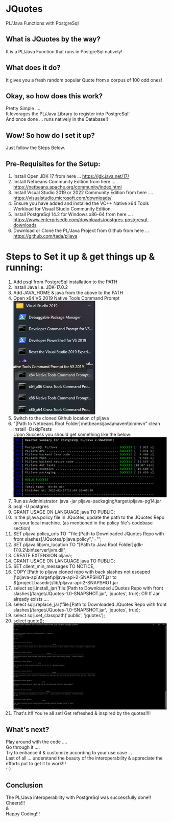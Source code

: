 # JQuotes
PL/Java Functions with PostgreSql

## What is JQuotes by the way?
It is a PL/Java Function that runs in PostgreSql natively! <br/>

## What does it do?
It gives you a fresh random popular Quote from a corpus of 100 odd ones!

## Okay, so how does this work?
Pretty Simple .... <br/>
It leverages the PL/Java Library to register into PostgreSql! <br/>
And once done ... runs natively in the Database!! <br/>

## Wow! So how do I set it up?
Just follow the Steps Below.

## Pre-Requisites for the Setup:
1. Install Open JDK 17 from here ... https://jdk.java.net/17/
2. Install Netbeans Community Edition from here ... https://netbeans.apache.org/community/index.html
3. Install Visual Studio 2019 or 2022 Community Edition from here .... https://visualstudio.microsoft.com/downloads/
4. Ensure you have added and installed the VC++ Native x64 Tools Workload for Visual Studio Community Edition.
5. Install PostgreSql 14.2 for Windows x86-64 from here .... https://www.enterprisedb.com/downloads/postgres-postgresql-downloads
6. Download or Clone the PL/Java Project from Github from here ... https://github.com/tada/pljava

# Steps to Set it up & get things up & running:
1. Add psql from PostgreSql installation to the PATH
2. Install Java i.e. JDK-17.0.2
3. Add JAVA_HOME & java from the above to the PATH
4. Open x64 VS 2019 Native Tools Command Prompt
![image](JQuotes-x64-Native-C-CommandPrompt.png)
5. Switch to the cloned Github location of pljava
6. "[Path to Netbeans Root Folder]\netbeans\java\maven\bin\mvn" clean install -DskipTests <br/>
Upon Success you should get something like the below: <br/>
![image](JQuotes-PLJava-Setup.PNG)
7. Run as Administrator: java -jar pljava-packaging/target/pljava-pg14.jar
8. psql -U postgres
9. GRANT USAGE ON LANGUAGE java TO PUBLIC;
10. In the pljava.policy file in JQuotes, update the path to the JQuotes Repo on your local machine. (as mentioned in the policy file's codebase section)
11. SET pljava.policy_urls TO '"file:[Path to Downloaded JQuotes Repo with front slashes]/JQuotes/pljava.policy","="';
12. SET pljava.libjvm_location TO "[Path to Java Root Folder]\jdk-17.0.2\bin\server\jvm.dll";
13. CREATE EXTENSION pljava;
14. GRANT USAGE ON LANGUAGE java TO PUBLIC;
15. SET client_min_messages TO NOTICE;
16. COPY [Path to pljava cloned repo with back slashes not escaped ]\pljava-api\target\pljava-api-2-SNAPSHOT.jar to ${project.basedir}/lib/pljava-api-2-SNAPSHOT.jar
17. select sqlj.install_jar('file:[Path to Downloaded JQuotes Repo with front slashes]/target/JQuotes-1.0-SNAPSHOT.jar', 'jquotes', true);
OR If Jar already exists ....
18. select sqlj.replace_jar('file:[Path to Downloaded JQuotes Repo with front slashes]/target/JQuotes-1.0-SNAPSHOT.jar', 'jquotes', true);
19. select sqlj.set_classpath('public', 'jquotes');
20. select quote();
![image](quotes.png)
21. That's It!! You're all set! Get refreshed & inspired by the quotes!!!!

## What's next?
Play around with the code .... <br/>
Go through it .... <br/>
Try to enhance it & customize according to your use case ... <br/>
Last of all ... understand the beauty of the interoperability & appreciate the efforts put to get it to work!!! <br/>
:-)

## Conclusion
The PL/Java interoperability with PostgreSql was successfully done!! <br/>
Cheers!!! <br/>
& <br/>
Happy Coding!!!  <br/>
